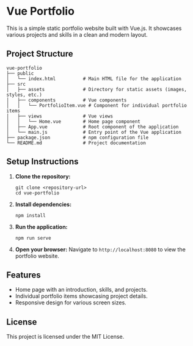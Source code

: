# Vue Portfolio

This is a simple static portfolio website built with Vue.js. It showcases various projects and skills in a clean and modern layout.

## Project Structure

```
vue-portfolio
├── public
│   └── index.html          # Main HTML file for the application
├── src
│   ├── assets              # Directory for static assets (images, styles, etc.)
│   ├── components          # Vue components
│   │   └── PortfolioItem.vue # Component for individual portfolio items
│   ├── views               # Vue views
│   │   └── Home.vue        # Home page component
│   ├── App.vue             # Root component of the application
│   └── main.js             # Entry point of the Vue application
├── package.json            # npm configuration file
└── README.md               # Project documentation
```

## Setup Instructions

1. **Clone the repository:**
   ```
   git clone <repository-url>
   cd vue-portfolio
   ```

2. **Install dependencies:**
   ```
   npm install
   ```

3. **Run the application:**
   ```
   npm run serve
   ```

4. **Open your browser:**
   Navigate to `http://localhost:8080` to view the portfolio website.

## Features

- Home page with an introduction, skills, and projects.
- Individual portfolio items showcasing project details.
- Responsive design for various screen sizes.

## License

This project is licensed under the MIT License.
